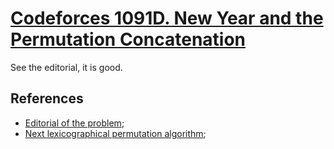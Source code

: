 # [Codeforces 1091D. New Year and the Permutation Concatenation](https://codeforces.com/contest/1091/problem/D)

See the editorial, it is good.

## References

- [Editorial of the problem](https://codeforces.com/contest/1091/problem/D);
- [Next lexicographical permutation algorithm](https://www.nayuki.io/page/next-lexicographical-permutation-algorithm);
